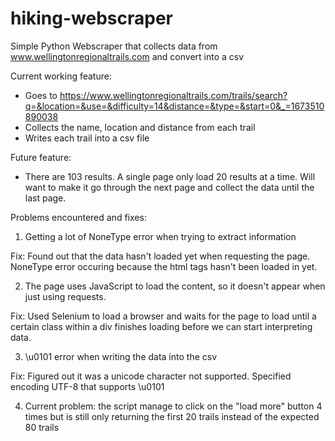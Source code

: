 # hiking-webscraper
Simple Python Webscraper that collects data from www.wellingtonregionaltrails.com and convert into a csv

Current working feature:
- Goes to https://www.wellingtonregionaltrails.com/trails/search?q=&location=&use=&difficulty=14&distance=&type=&start=0&_=1673510890038
- Collects the name, location and distance from each trail
- Writes each trail into a csv file

Future feature:
- There are 103 results. A single page only load 20 results at a time. Will want to make it go through the next page and collect the data until the last page.

Problems encountered and fixes:
1. Getting a lot of NoneType error when trying to extract information

Fix: Found out that the data hasn't loaded yet when requesting the page. NoneType error occuring because the html tags hasn't been loaded in yet.

2. The page uses JavaScript to load the content, so it doesn't appear when just using requests.

Fix: Used Selenium to load a browser and waits for the page to load until a certain class within a div finishes loading before we can start interpreting data.

3. \u0101 error when writing the data into the csv

Fix: Figured out it was a unicode character not supported. Specified encoding UTF-8 that supports \u0101

4. Current problem: the script manage to click on the "load more" button 4 times but is still only returning the first 20 trails instead of the expected 80 trails